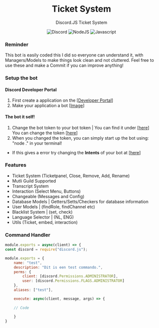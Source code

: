 <div align="center">

# Ticket System

Discord.JS Ticket System
  
![Discord](https://img.shields.io/static/v1?label=Discord.JS&message=V13&color=red)
![NodeJS](https://img.shields.io/static/v1?label=Node.JS&message=V16.10.0&color=green)
![Javascript](https://img.shields.io/static/v1?label=Code%20Language&message=Javascript&color=yellow)

</div>


### Reminder
This bot is easily coded this I did so everyone can understand it, with Managers/Models to make things look clean and not cluttered. Feel free to use these and make a Commit if you can improve anything!


### Setup the bot

#### Discord Developer Portal
1. First create a application on the [[Developer Portal](https://discord.com/developers/applications)]
2. Make your application a bot [[Image](https://user-images.githubusercontent.com/78086344/134589129-89f91109-4abc-4ca2-be56-d7c0ceb7a082.png)]

#### The bot it self!
1. Change the bot token to your bot token | You can find it under [[here](https://user-images.githubusercontent.com/78086344/134589639-75cdee6e-31bf-4593-b1e1-e8330510adbe.png)] <br>
You can change the token [[here](https://github.com/hoaxFacts/ExclusiveTickets-Discord-Bot/blob/main/data/config.yml)]
3. When you changed the token, you can simply start up the bot using: "node ." in your terminal!
* If this gives a error try changing the **Intents** of your bot at [[here](https://user-images.githubusercontent.com/78086344/134589639-75cdee6e-31bf-4593-b1e1-e8330510adbe.png)]



### Features
* Ticket System (Ticketpanel, Close, Remove, Add, Rename)
* Mutli Guild Supported
* Transcript System
* Interaction (Select Menu, Buttons)
* Changeable (Messages and Config)
* Database Models | Getters/Setts/Checkers for database information
* User Models | (findRole, findChannel etc)
* Blacklist System | (set, check)
* Language Selector | (NL, ENG)
* Utils (Ticket, embed, interaction)

### Command Handler
```js
module.exports = async(client) => {
const discord = require("discord.js");

module.exports = {
    name: "test",
    description: "Dit is een test commando.",
    perms: {
        client: [discord.Permissions.ADMINISTRATOR],
        user: [discord.Permissions.FLAGS.ADMINISTRATOR]
    },
    aliases: ["test"],

    execute: async(client, message, args) => {
    
    // Code
        
    }
}
```
